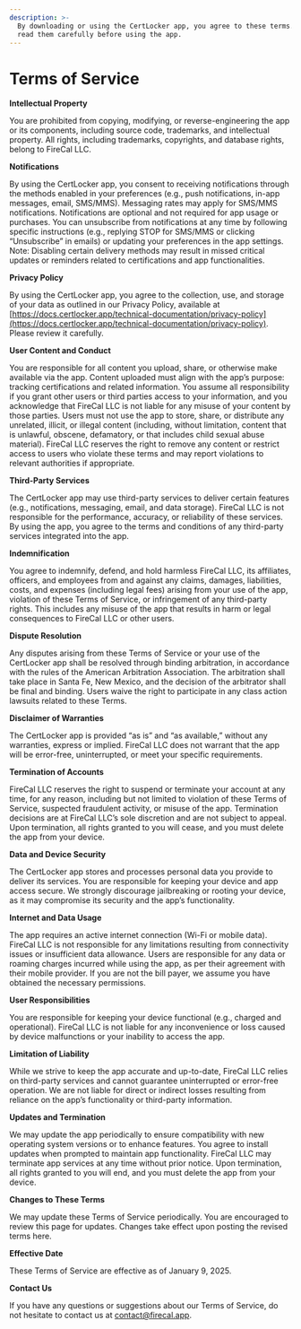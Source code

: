 ```yaml
---
description: >-
  By downloading or using the CertLocker app, you agree to these terms. Please
  read them carefully before using the app.
---
```


# Terms of Service

**Intellectual Property**

You are prohibited from copying, modifying, or reverse-engineering the app or its components, including source code, trademarks, and intellectual property. All rights, including trademarks, copyrights, and database rights, belong to FireCal LLC.

**Notifications**

By using the CertLocker app, you consent to receiving notifications through the methods enabled in your preferences (e.g., push notifications, in-app messages, email, SMS/MMS). Messaging rates may apply for SMS/MMS notifications. Notifications are optional and not required for app usage or purchases. You can unsubscribe from notifications at any time by following specific instructions (e.g., replying STOP for SMS/MMS or clicking “Unsubscribe” in emails) or updating your preferences in the app settings. Note: Disabling certain delivery methods may result in missed critical updates or reminders related to certifications and app functionalities.

**Privacy Policy**

By using the CertLocker app, you agree to the collection, use, and storage of your data as outlined in our Privacy Policy, available at [https://docs.certlocker.app/technical-documentation/privacy-policy](https://docs.certlocker.app/technical-documentation/privacy-policy). Please review it carefully.

**User Content and Conduct**

You are responsible for all content you upload, share, or otherwise make available via the app. Content uploaded must align with the app’s purpose: tracking certifications and related information. You assume all responsibility if you grant other users or third parties access to your information, and you acknowledge that FireCal LLC is not liable for any misuse of your content by those parties. Users must not use the app to store, share, or distribute any unrelated, illicit, or illegal content (including, without limitation, content that is unlawful, obscene, defamatory, or that includes child sexual abuse material). FireCal LLC reserves the right to remove any content or restrict access to users who violate these terms and may report violations to relevant authorities if appropriate.

**Third-Party Services**

The CertLocker app may use third-party services to deliver certain features (e.g., notifications, messaging, email, and data storage). FireCal LLC is not responsible for the performance, accuracy, or reliability of these services. By using the app, you agree to the terms and conditions of any third-party services integrated into the app.

**Indemnification**

You agree to indemnify, defend, and hold harmless FireCal LLC, its affiliates, officers, and employees from and against any claims, damages, liabilities, costs, and expenses (including legal fees) arising from your use of the app, violation of these Terms of Service, or infringement of any third-party rights. This includes any misuse of the app that results in harm or legal consequences to FireCal LLC or other users.

**Dispute Resolution**

Any disputes arising from these Terms of Service or your use of the CertLocker app shall be resolved through binding arbitration, in accordance with the rules of the American Arbitration Association. The arbitration shall take place in Santa Fe, New Mexico, and the decision of the arbitrator shall be final and binding. Users waive the right to participate in any class action lawsuits related to these Terms.

**Disclaimer of Warranties**

The CertLocker app is provided “as is” and “as available,” without any warranties, express or implied. FireCal LLC does not warrant that the app will be error-free, uninterrupted, or meet your specific requirements.

**Termination of Accounts**

FireCal LLC reserves the right to suspend or terminate your account at any time, for any reason, including but not limited to violation of these Terms of Service, suspected fraudulent activity, or misuse of the app. Termination decisions are at FireCal LLC’s sole discretion and are not subject to appeal. Upon termination, all rights granted to you will cease, and you must delete the app from your device.

**Data and Device Security**

The CertLocker app stores and processes personal data you provide to deliver its services. You are responsible for keeping your device and app access secure. We strongly discourage jailbreaking or rooting your device, as it may compromise its security and the app’s functionality.

**Internet and Data Usage**

The app requires an active internet connection (Wi-Fi or mobile data). FireCal LLC is not responsible for any limitations resulting from connectivity issues or insufficient data allowance. Users are responsible for any data or roaming charges incurred while using the app, as per their agreement with their mobile provider. If you are not the bill payer, we assume you have obtained the necessary permissions.

**User Responsibilities**

You are responsible for keeping your device functional (e.g., charged and operational). FireCal LLC is not liable for any inconvenience or loss caused by device malfunctions or your inability to access the app.

**Limitation of Liability**

While we strive to keep the app accurate and up-to-date, FireCal LLC relies on third-party services and cannot guarantee uninterrupted or error-free operation. We are not liable for direct or indirect losses resulting from reliance on the app’s functionality or third-party information.

**Updates and Termination**

We may update the app periodically to ensure compatibility with new operating system versions or to enhance features. You agree to install updates when prompted to maintain app functionality. FireCal LLC may terminate app services at any time without prior notice. Upon termination, all rights granted to you will end, and you must delete the app from your device.

**Changes to These Terms**

We may update these Terms of Service periodically. You are encouraged to review this page for updates. Changes take effect upon posting the revised terms here.

**Effective Date**

These Terms of Service are effective as of January 9, 2025.

**Contact Us**

If you have any questions or suggestions about our Terms of Service, do not hesitate to contact us at [contact@firecal.app](mailto:contact@firecal.app).
